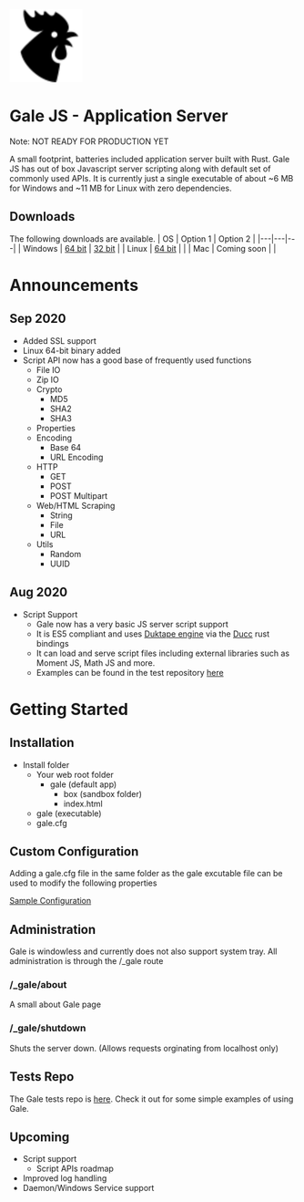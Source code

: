 <img src="./web/gale/rooster.png" href="http://icons8.com/" alt="Gale Application Server" width="128"/>

# Gale JS - Application Server
Note: NOT READY FOR PRODUCTION YET

A small footprint, batteries included application server built with Rust. Gale JS has out of box Javascript server scripting along with default set of commonly used APIs. It is currently just a single executable of about ~6 MB for Windows and ~11 MB for Linux with zero dependencies.

## Downloads
The following downloads are available.
| OS  | Option 1   | Option 2   |
|---|---|---|
| Windows  | [64 bit](./dist/gale-win64.exe)  | [32 bit](./dist/gale-win32.exe)  |
| Linux  | [64 bit](./dist/gale-linux64)   |   |
| Mac  | Coming soon   |   |

# Announcements
## Sep 2020
- Added SSL support
- Linux 64-bit binary added
- Script API now has a good base of frequently used functions
    - File IO
    - Zip IO
    - Crypto
        - MD5
        - SHA2
        - SHA3
    - Properties
    - Encoding
      - Base 64 
      - URL Encoding
    - HTTP
      - GET
      - POST 
      - POST Multipart
    - Web/HTML Scraping
      - String
      - File
      - URL
    - Utils
      - Random
      - UUID

## Aug 2020
- Script Support
  - Gale now has a very basic JS server script support
  - It is ES5 compliant and uses [Duktape engine](https://duktape.org/) via the [Ducc](https://github.com/SkylerLipthay/ducc) rust bindings
  - It can load and serve script files including external libraries such as Moment JS, Math JS and more.
  - Examples can be found in the test repository [here](https://github.com/elasmojs/gale-test)

# Getting Started
## Installation
- Install folder
  - Your web root folder
    - gale (default app)
      - box (sandbox folder)
      - index.html
  - gale (executable)
  - gale.cfg

## Custom Configuration
Adding a gale.cfg file in the same folder as the gale excutable file can be used to modify the following properties

[Sample Configuration](gale.cfg)

## Administration
Gale is windowless and currently does not also support system tray. All administration is through the /_gale route

### /_gale/about
A small about Gale page

### /_gale/shutdown
Shuts the server down. (Allows requests orginating from localhost only)

## Tests Repo
The Gale tests repo is [here](https://github.com/elasmojs/gale-test). Check it out for some simple examples of using Gale.

## Upcoming
- Script support
  - Script APIs roadmap
- Improved log handling
- Daemon/Windows Service support

